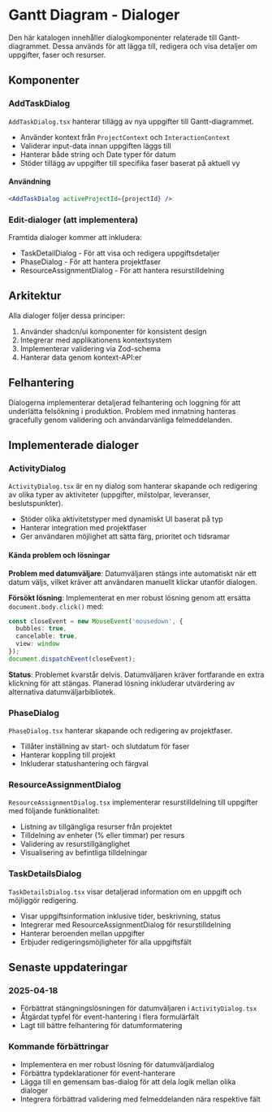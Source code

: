 # Gantt Diagram - Dialoger

Den här katalogen innehåller dialogkomponenter relaterade till Gantt-diagrammet. Dessa används för att lägga till, redigera och visa detaljer om uppgifter, faser och resurser.

## Komponenter

### AddTaskDialog

`AddTaskDialog.tsx` hanterar tillägg av nya uppgifter till Gantt-diagrammet. 

- Använder kontext från `ProjectContext` och `InteractionContext`
- Validerar input-data innan uppgiften läggs till
- Hanterar både string och Date typer för datum
- Stöder tillägg av uppgifter till specifika faser baserat på aktuell vy

#### Användning

```jsx
<AddTaskDialog activeProjectId={projectId} />
```

### Edit-dialoger (att implementera)

Framtida dialoger kommer att inkludera:
- TaskDetailDialog - För att visa och redigera uppgiftsdetaljer 
- PhaseDialog - För att hantera projektfaser
- ResourceAssignmentDialog - För att hantera resurstilldelning

## Arkitektur

Alla dialoger följer dessa principer:
1. Använder shadcn/ui komponenter för konsistent design
2. Integrerar med applikationens kontextsystem
3. Implementerar validering via Zod-schema
4. Hanterar data genom kontext-API:er

## Felhantering

Dialogerna implementerar detaljerad felhantering och loggning för att underlätta felsökning i produktion. Problem med inmatning hanteras gracefully genom validering och användarvänliga felmeddelanden. 

## Implementerade dialoger

### ActivityDialog

`ActivityDialog.tsx` är en ny dialog som hanterar skapande och redigering av olika typer av aktiviteter (uppgifter, milstolpar, leveranser, beslutspunkter).

- Stöder olika aktivitetstyper med dynamiskt UI baserat på typ
- Hanterar integration med projektfaser
- Ger användaren möjlighet att sätta färg, prioritet och tidsramar

#### Kända problem och lösningar

**Problem med datumväljare**: Datumväljaren stängs inte automatiskt när ett datum väljs, vilket kräver att användaren manuellt klickar utanför dialogen.

**Försökt lösning**: Implementerat en mer robust lösning genom att ersätta `document.body.click()` med:

```typescript
const closeEvent = new MouseEvent('mousedown', {
  bubbles: true,
  cancelable: true,
  view: window
});
document.dispatchEvent(closeEvent);
```

**Status**: Problemet kvarstår delvis. Datumväljaren kräver fortfarande en extra klickning för att stängas. Planerad lösning inkluderar utvärdering av alternativa datumväljarbibliotek.

### PhaseDialog

`PhaseDialog.tsx` hanterar skapande och redigering av projektfaser.

- Tillåter inställning av start- och slutdatum för faser
- Hanterar koppling till projekt
- Inkluderar statushantering och färgval

### ResourceAssignmentDialog

`ResourceAssignmentDialog.tsx` implementerar resurstilldelning till uppgifter med följande funktionalitet:

- Listning av tillgängliga resurser från projektet
- Tilldelning av enheter (% eller timmar) per resurs
- Validering av resurstillgänglighet
- Visualisering av befintliga tilldelningar

### TaskDetailsDialog

`TaskDetailsDialog.tsx` visar detaljerad information om en uppgift och möjliggör redigering.

- Visar uppgiftsinformation inklusive tider, beskrivning, status
- Integrerar med ResourceAssignmentDialog för resurstilldelning
- Hanterar beroenden mellan uppgifter
- Erbjuder redigeringsmöjligheter för alla uppgiftsfält

## Senaste uppdateringar

### 2025-04-18

- Förbättrat stängningslösningen för datumväljaren i `ActivityDialog.tsx`
- Åtgärdat typfel för event-hantering i flera formulärfält
- Lagt till bättre felhantering för datumformatering

### Kommande förbättringar

- Implementera en mer robust lösning för datumväljardialog
- Förbättra typdeklarationer för event-hanterare
- Lägga till en gemensam bas-dialog för att dela logik mellan olika dialoger
- Integrera förbättrad validering med felmeddelanden nära respektive fält 